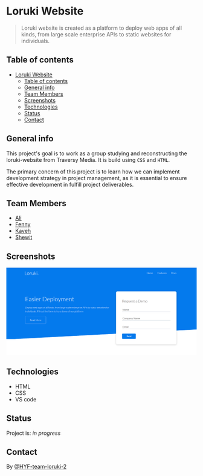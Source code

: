 # Loruki Website

> Loruki website is created as a platform to deploy web apps of all kinds, from
> large scale enterprise APIs to static websites for individuals.

## Table of contents

- [Loruki Website](#loruki-website)
  - [Table of contents](#table-of-contents)
  - [General info](#general-info)
  - [Team Members](#team-members)
  - [Screenshots](#screenshots)
  - [Technologies](#technologies)
  - [Status](#status)
  - [Contact](#contact)

## General info

This project's goal is to work as a group studying and reconstructing the
loruki-website from Traversy Media. It is build using `CSS` and `HTML`.

The primary concern of this project is to learn how we can implement development
strategy in project management, as it is essential to ensure effective
development in fulfill project deliverables.

## Team Members

- [Ali](https://github.com/alihaidermalik20)
- [Fenny](https://github.com/FennyWilriani)
- [Kaveh](https://github.com/KavehMrh)
- [Shewit](https://github.com/Shewitttt)

## Screenshots

![Temporary screenshot](/planning/assets/sample-screenshot.png)

## Technologies

- HTML
- CSS
- VS code

## Status

Project is: _in progress_

## Contact

By [@HYF-team-loruki-2](https://github.com/lab-brussels-1/loruki-group-2)
